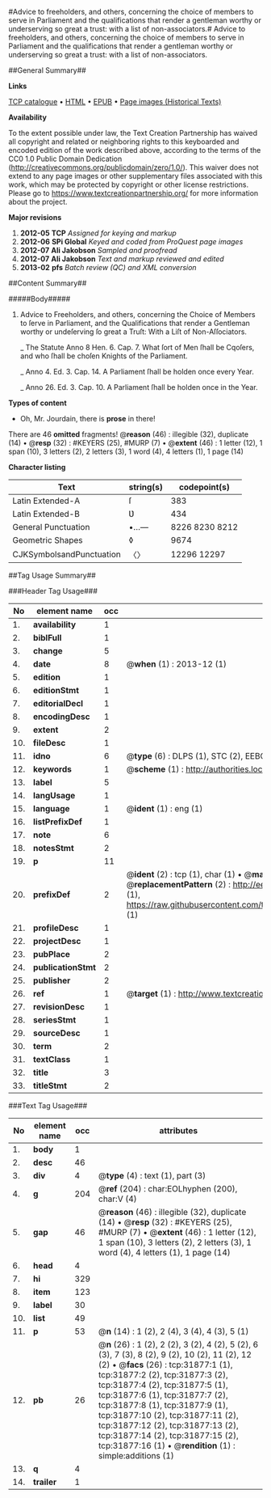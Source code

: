 #Advice to freeholders, and others, concerning the choice of members to serve in Parliament and the qualifications that render a gentleman worthy or underserving so great a trust: with a list of non-associators.#
Advice to freeholders, and others, concerning the choice of members to serve in Parliament and the qualifications that render a gentleman worthy or underserving so great a trust: with a list of non-associators.

##General Summary##

**Links**

[TCP catalogue](http://www.ota.ox.ac.uk/tcp/)  • 
[HTML](http://tei.it.ox.ac.uk/tcp/Texts-HTML/free/A26/A26453.html)  • 
[EPUB](http://tei.it.ox.ac.uk/tcp/Texts-EPUB/free/A26/A26453.epub) • 
[Page images (Historical Texts)](https://historicaltexts.jisc.ac.uk/eebo-99827459e)

**Availability**

To the extent possible under law, the Text Creation Partnership has waived all copyright and related or neighboring rights to this keyboarded and encoded edition of the work described above, according to the terms of the CC0 1.0 Public Domain Dedication (http://creativecommons.org/publicdomain/zero/1.0/). This waiver does not extend to any page images or other supplementary files associated with this work, which may be protected by copyright or other license restrictions. Please go to https://www.textcreationpartnership.org/ for more information about the project.

**Major revisions**

1. __2012-05__ __TCP__ *Assigned for keying and markup*
1. __2012-06__ __SPi Global__ *Keyed and coded from ProQuest page images*
1. __2012-07__ __Ali Jakobson__ *Sampled and proofread*
1. __2012-07__ __Ali Jakobson__ *Text and markup reviewed and edited*
1. __2013-02__ __pfs__ *Batch review (QC) and XML conversion*

##Content Summary##

#####Body#####

1. Advice to Freeholders, and others, concerning the Choice of Members to ſerve in Parliament, and the Qualifications that render a Gentleman worthy or undeſerving ſo great a Truſt: With a Liſt of Non-Aſſociators.

    _ The Statute Anno 8 Hen. 6. Cap. 7. What ſort of Men ſhall be Cqoſers, and who ſhall be choſen Knights of the Parliament.

    _ Anno 4. Ed. 3. Cap. 14. A Parliament ſhall be holden once every Year.

    _ Anno 26. Ed. 3. Cap. 10. A Parliament ſhall be holden once in the Year.

**Types of content**

  * Oh, Mr. Jourdain, there is **prose** in there!

There are 46 **omitted** fragments! 
 @__reason__ (46) : illegible (32), duplicate (14)  •  @__resp__ (32) : #KEYERS (25), #MURP (7)  •  @__extent__ (46) : 1 letter (12), 1 span (10), 3 letters (2), 2 letters (3), 1 word (4), 4 letters (1), 1 page (14)

**Character listing**


|Text|string(s)|codepoint(s)|
|---|---|---|
|Latin Extended-A|ſ|383|
|Latin Extended-B|Ʋ|434|
|General Punctuation|•…—|8226 8230 8212|
|Geometric Shapes|◊|9674|
|CJKSymbolsandPunctuation|〈〉|12296 12297|

##Tag Usage Summary##

###Header Tag Usage###

|No|element name|occ|attributes|
|---|---|---|---|
|1.|__availability__|1||
|2.|__biblFull__|1||
|3.|__change__|5||
|4.|__date__|8| @__when__ (1) : 2013-12 (1)|
|5.|__edition__|1||
|6.|__editionStmt__|1||
|7.|__editorialDecl__|1||
|8.|__encodingDesc__|1||
|9.|__extent__|2||
|10.|__fileDesc__|1||
|11.|__idno__|6| @__type__ (6) : DLPS (1), STC (2), EEBO-CITATION (1), PROQUEST (1), VID (1)|
|12.|__keywords__|1| @__scheme__ (1) : http://authorities.loc.gov/ (1)|
|13.|__label__|5||
|14.|__langUsage__|1||
|15.|__language__|1| @__ident__ (1) : eng (1)|
|16.|__listPrefixDef__|1||
|17.|__note__|6||
|18.|__notesStmt__|2||
|19.|__p__|11||
|20.|__prefixDef__|2| @__ident__ (2) : tcp (1), char (1)  •  @__matchPattern__ (2) : ([0-9\-]+):([0-9IVX]+) (1), (.+) (1)  •  @__replacementPattern__ (2) : http://eebo.chadwyck.com/downloadtiff?vid=$1&page=$2 (1), https://raw.githubusercontent.com/textcreationpartnership/Texts/master/tcpchars.xml#$1 (1)|
|21.|__profileDesc__|1||
|22.|__projectDesc__|1||
|23.|__pubPlace__|2||
|24.|__publicationStmt__|2||
|25.|__publisher__|2||
|26.|__ref__|1| @__target__ (1) : http://www.textcreationpartnership.org/docs/. (1)|
|27.|__revisionDesc__|1||
|28.|__seriesStmt__|1||
|29.|__sourceDesc__|1||
|30.|__term__|2||
|31.|__textClass__|1||
|32.|__title__|3||
|33.|__titleStmt__|2||


###Text Tag Usage###

|No|element name|occ|attributes|
|---|---|---|---|
|1.|__body__|1||
|2.|__desc__|46||
|3.|__div__|4| @__type__ (4) : text (1), part (3)|
|4.|__g__|204| @__ref__ (204) : char:EOLhyphen (200), char:V (4)|
|5.|__gap__|46| @__reason__ (46) : illegible (32), duplicate (14)  •  @__resp__ (32) : #KEYERS (25), #MURP (7)  •  @__extent__ (46) : 1 letter (12), 1 span (10), 3 letters (2), 2 letters (3), 1 word (4), 4 letters (1), 1 page (14)|
|6.|__head__|4||
|7.|__hi__|329||
|8.|__item__|123||
|9.|__label__|30||
|10.|__list__|49||
|11.|__p__|53| @__n__ (14) : 1 (2), 2 (4), 3 (4), 4 (3), 5 (1)|
|12.|__pb__|26| @__n__ (26) : 1 (2), 2 (2), 3 (2), 4 (2), 5 (2), 6 (3), 7 (3), 8 (2), 9 (2), 10 (2), 11 (2), 12 (2)  •  @__facs__ (26) : tcp:31877:1 (1), tcp:31877:2 (2), tcp:31877:3 (2), tcp:31877:4 (2), tcp:31877:5 (1), tcp:31877:6 (1), tcp:31877:7 (2), tcp:31877:8 (1), tcp:31877:9 (1), tcp:31877:10 (2), tcp:31877:11 (2), tcp:31877:12 (2), tcp:31877:13 (2), tcp:31877:14 (2), tcp:31877:15 (2), tcp:31877:16 (1)  •  @__rendition__ (1) : simple:additions (1)|
|13.|__q__|4||
|14.|__trailer__|1||
